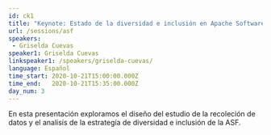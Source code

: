 ```yaml
---
id: ck1
title: "Keynote: Estado de la diversidad e inclusión en Apache Software Foundation"
url: /sessions/asf
speakers:
 - Griselda Cuevas
speaker1: Griselda Cuevas
linkspeaker1: /speakers/griselda-cuevas/
language: Español
time_start: 2020-10-21T15:00:00.000Z
time_end:   2020-10-21T15:35:00.000Z
day_num: 3
---
```


En esta presentación exploramos el diseño del estudio de la recoleción de datos y el analisís de la estrategía de diversidad e inclusión de la ASF. 
